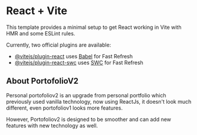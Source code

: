 # React + Vite

This template provides a minimal setup to get React working in Vite with HMR and some ESLint rules.

Currently, two official plugins are available:

- [@vitejs/plugin-react](https://github.com/vitejs/vite-plugin-react/blob/main/packages/plugin-react/README.md) uses [Babel](https://babeljs.io/) for Fast Refresh
- [@vitejs/plugin-react-swc](https://github.com/vitejs/vite-plugin-react-swc) uses [SWC](https://swc.rs/) for Fast Refresh


## About PortofolioV2
Personal portofoliov2 is an upgrade from personal portfolio which previously used vanilla technology, now using ReactJs, it doesn't look much different, even portofoliov1 looks more features.

However, Portofoliov2 is designed to be smoother and can add new features with new technology as well.
